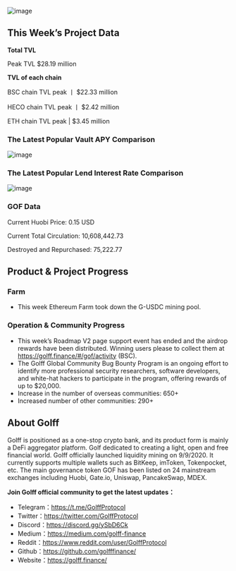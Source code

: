 ![image](http://docs.golff.com/blog/page/week39/1.jpg)

## This Week’s Project Data

**Total TVL**

Peak TVL $28.19 million

**TVL of each chain**

BSC chain TVL peak 丨 $22.33 million

HECO chain TVL peak 丨 $2.42 million

ETH chain TVL peak | $3.45 million

### The Latest Popular Vault APY Comparison

![image](http://docs.golff.com/blog/page/week39/2.jpg)

### The Latest Popular Lend Interest Rate Comparison

![image](http://docs.golff.com/blog/page/week39/3.jpg)

### GOF Data

Current Huobi Price: 0.15 USD

Current Total Circulation: 10,608,442.73

Destroyed and Repurchased: 75,222.77

## Product & Project Progress

### Farm

- This week Ethereum Farm took down the G-USDC mining pool.

  

### Operation & Community Progress

- This week’s Roadmap V2 page support event has ended and the airdrop rewards have been distributed. Winning users please to collect them at https://golff.finance/#/gof/activity (BSC).
- The Golff Global Community Bug Bounty Program is an ongoing effort to identify more professional security researchers, software developers, and white-hat hackers to participate in the program, offering rewards of up to $20,000.
- Increase in the number of overseas communities: 650+
- Increased number of other communities: 290+

## About Golff

Golff is positioned as a one-stop crypto bank, and its product form is mainly a DeFi aggregator platform. Golf dedicated to creating a light, open and free financial world. Golff officially launched liquidity mining on 9/9/2020. It currently supports multiple wallets such as BitKeep, imToken, Tokenpocket, etc. The main governance token GOF has been listed on 24 mainstream exchanges including Huobi, Gate.io, Uniswap, PancakeSwap, MDEX.

**Join Golff official community to get the latest updates：**

- Telegram：https://t.me/GolffProtocol
- Twitter：https://twitter.com/GolffProtocol
- Discord：https://discord.gg/ySbD6Ck
- Medium：https://medium.com/golff-finance
- Reddit：https://www.reddit.com/user/GolffProtocol
- Github：https://github.com/golfffinance/
- Website：https://golff.finance/